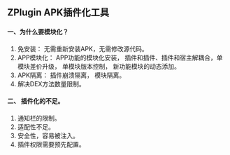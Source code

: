 ## ZPlugin APK插件化工具

#### 一、为什么要模块化？
1. 免安装： 无需重新安装APK，无需修改源代码。
2. APP模块化： APP功能的模块化安装， 插件和插件、插件和宿主解耦合，单模块差价升级， 单模块版本控制， 新功能模块的动态添加。
3. APK隔离： 插件崩溃隔离， 模块隔离。
4. 解决DEX方法数量限制。

#### 二、 插件化的不足。
1. 通知栏的限制。
2. 适配性不足。
3. 安全性，容易被注入。
4. 插件权限需要预先配置。

